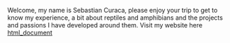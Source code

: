 Welcome, my name is Sebastian Curaca, please enjoy your trip to get to know my experience, a bit about reptiles and amphibians and the projects and passions I have developed around them.
Visit my website here [html_document]()
